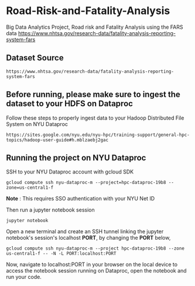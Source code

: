 # Road-Risk-and-Fatality-Analysis
Big Data Analytics Project, Road risk and Fatality Analysis using the FARS data https://www.nhtsa.gov/research-data/fatality-analysis-reporting-system-fars 

## Dataset Source 

```
https://www.nhtsa.gov/research-data/fatality-analysis-reporting-system-fars 
```

## Before running, please make sure to ingest the dataset to your HDFS on Dataproc

Follow these steps to properly ingest data to your Hadoop Distributed File System on NYU Dataproc

```
https://sites.google.com/nyu.edu/nyu-hpc/training-support/general-hpc-topics/hadoop-user-guide#h.mblzaebj2gac
```

## Running the project on NYU Dataproc

SSH to your NYU Dataproc account with gcloud SDK

```
gcloud compute ssh nyu-dataproc-m --project=hpc-dataproc-19b8 --zone=us-central1-f
```

**Note** : This requires SSO authentication with your NYU Net ID

Then run a jupyter notebook session

```
jupyter notebook
```

Open a new terminal and create an SSH tunnel linking the jupyter notebook's session's localhost **PORT**, by changing the **PORT** below,

```
gcloud compute ssh nyu-dataproc-m --project hpc-dataproc-19b8 --zone us-central1-f -- -N -L PORT:localhost:PORT
```

Now, navigate to localhost:PORT in your browser on the local device to access the notebook session running on Dataproc, open the notebook and run your code.
